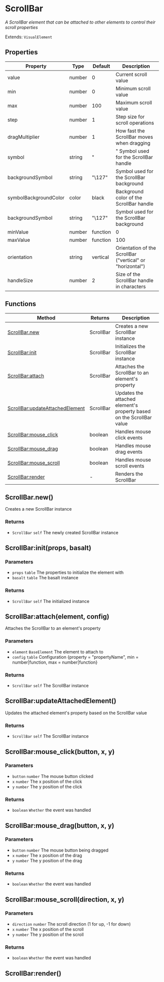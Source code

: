 # ScrollBar
_A ScrollBar element that can be attached to other elements to control their scroll properties_

Extends: `VisualElement`

## Properties

|Property|Type|Default|Description|
|---|---|---|---|
|value|number|0|Current scroll value|
|min|number|0|Minimum scroll value|
|max|number|100|Maximum scroll value|
|step|number|1|Step size for scroll operations|
|dragMultiplier|number|1|How fast the ScrollBar moves when dragging|
|symbol|string|"|" Symbol used for the ScrollBar handle|
|backgroundSymbol|string|"\127"|Symbol used for the ScrollBar background|
|symbolBackgroundColor|color|black|Background color of the ScrollBar handle|
|backgroundSymbol|string|"\127"|Symbol used for the ScrollBar background|
|minValue|number|function|0|Minimum value or function that returns it|
|maxValue|number|function|100|Maximum value or function that returns it|
|orientation|string|vertical|Orientation of the ScrollBar ("vertical" or "horizontal")|
|handleSize|number|2|Size of the ScrollBar handle in characters|

## Functions

|Method|Returns|Description|
|---|---|---|
|[ScrollBar.new](#scrollbar-new)|ScrollBar|Creates a new ScrollBar instance|
|[ScrollBar:init](#scrollbar-init-props-basalt)|ScrollBar|Initializes the ScrollBar instance|
|[ScrollBar:attach](#scrollbar-attach-element-config)|ScrollBar|Attaches the ScrollBar to an element's property|
|[ScrollBar:updateAttachedElement](#scrollbar-updateattachedelement)|ScrollBar|Updates the attached element's property based on the ScrollBar value|
|[ScrollBar:mouse_click](#scrollbar-mouse-click-button-x-y)|boolean|Handles mouse click events|
|[ScrollBar:mouse_drag](#scrollbar-mouse-drag-button-x-y)|boolean|Handles mouse drag events|
|[ScrollBar:mouse_scroll](#scrollbar-mouse-scroll-direction-x-y)|boolean|Handles mouse scroll events|
|[ScrollBar:render](#scrollbar-render)|-|Renders the ScrollBar|

## ScrollBar.new()

Creates a new ScrollBar instance

### Returns
* `ScrollBar` `self` The newly created ScrollBar instance

## ScrollBar:init(props, basalt)
### Parameters
* `props` `table` The properties to initialize the element with
* `basalt` `table` The basalt instance

### Returns
* `ScrollBar` `self` The initialized instance

## ScrollBar:attach(element, config)

Attaches the ScrollBar to an element's property

### Parameters
* `element` `BaseElement` The element to attach to
* `config` `table` Configuration {property = "propertyName", min = number|function, max = number|function}

### Returns
* `ScrollBar` `self` The ScrollBar instance

## ScrollBar:updateAttachedElement()

Updates the attached element's property based on the ScrollBar value

### Returns
* `ScrollBar` `self` The ScrollBar instance

## ScrollBar:mouse_click(button, x, y)
### Parameters
* `button` `number` The mouse button clicked
* `x` `number` The x position of the click
* `y` `number` The y position of the click

### Returns
* `boolean` `Whether` the event was handled

## ScrollBar:mouse_drag(button, x, y)
### Parameters
* `button` `number` The mouse button being dragged
* `x` `number` The x position of the drag
* `y` `number` The y position of the drag

### Returns
* `boolean` `Whether` the event was handled

## ScrollBar:mouse_scroll(direction, x, y)
### Parameters
* `direction` `number` The scroll direction (1 for up, -1 for down)
* `x` `number` The x position of the scroll
* `y` `number` The y position of the scroll

### Returns
* `boolean` `Whether` the event was handled

## ScrollBar:render()